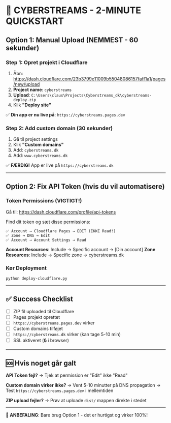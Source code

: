# 🚀 CYBERSTREAMS - 2-MINUTE QUICKSTART

## Option 1: Manual Upload (NEMMEST - 60 sekunder)

### Step 1: Opret projekt i Cloudflare
1. Åbn: https://dash.cloudflare.com/23b3799e11009b55048086157faff1a1/pages/new/upload
2. **Project name**: `cyberstreams`
3. **Upload**: `C:\Users\claus\Projects\Cyberstreams_dk\cyberstreams-deploy.zip`
4. Klik **"Deploy site"**

✅ **Din app er nu live på**: `https://cyberstreams.pages.dev`

### Step 2: Add custom domain (30 sekunder)
1. Gå til project settings
2. Klik **"Custom domains"**
3. Add: `cyberstreams.dk`
4. Add: `www.cyberstreams.dk`

✅ **FÆRDIG!** App er live på `https://cyberstreams.dk`

---

## Option 2: Fix API Token (hvis du vil automatisere)

### Token Permissions (VIGTIGT!)

Gå til: https://dash.cloudflare.com/profile/api-tokens

Find dit token og sæt disse permissions:

```
✅ Account → Cloudflare Pages → EDIT (IKKE Read!)
✅ Zone → DNS → Edit
✅ Account → Account Settings → Read
```

**Account Resources**: Include → Specific account → [Din account]
**Zone Resources**: Include → Specific zone → cyberstreams.dk

### Kør Deployment

```bash
python deploy-cloudflare.py
```

---

## ✅ Success Checklist

- [ ] ZIP fil uploaded til Cloudflare
- [ ] Pages projekt oprettet
- [ ] `https://cyberstreams.pages.dev` virker
- [ ] Custom domains tilføjet
- [ ] `https://cyberstreams.dk` virker (kan tage 5-10 min)
- [ ] SSL aktiveret (🔒 i browser)

---

## 🆘 Hvis noget går galt

**API Token fejl?**
→ Tjek at permission er "Edit" ikke "Read"

**Custom domain virker ikke?**
→ Vent 5-10 minutter på DNS propagation
→ Test `https://cyberstreams.pages.dev` i mellemtiden

**ZIP upload fejler?**
→ Prøv at uploade `dist/` mappen direkte i stedet

---

**🎯 ANBEFALING**: Bare brug Option 1 - det er hurtigst og virker 100%!
